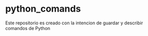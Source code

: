 # python_comands
Este repositorio es creado con la intencion de guardar y describir comandos de Python
